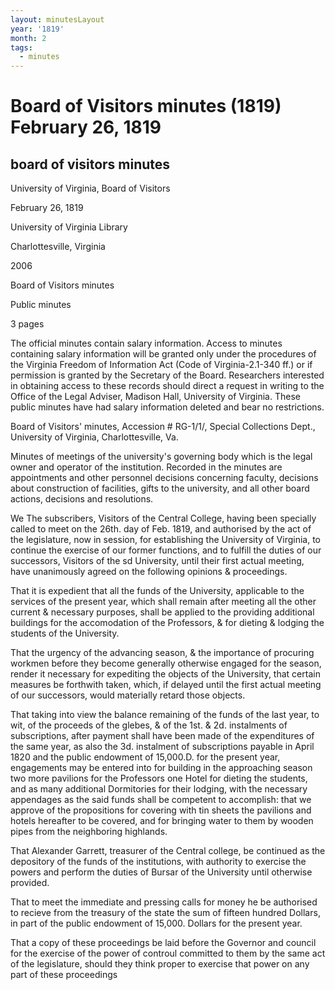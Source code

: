 ```yaml
---
layout: minutesLayout
year: '1819'
month: 2
tags:
  - minutes
---
```

Board of Visitors minutes (1819) February 26, 1819
==================================================

board of visitors minutes
-------------------------

University of Virginia, Board of Visitors

February 26, 1819

University of Virginia Library

Charlottesville, Virginia

2006

Board of Visitors minutes

Public minutes

3 pages

The official minutes contain salary information. Access to minutes containing salary information will be granted only under the procedures of the Virginia Freedom of Information Act (Code of Virginia-2.1-340 ff.) or if permission is granted by the Secretary of the Board. Researchers interested in obtaining access to these records should direct a request in writing to the Office of the Legal Adviser, Madison Hall, University of Virginia. These public minutes have had salary information deleted and bear no restrictions.

Board of Visitors' minutes, Accession # RG-1/1/, Special Collections Dept., University of Virginia, Charlottesville, Va.

Minutes of meetings of the university's governing body which is the legal owner and operator of the institution. Recorded in the minutes are appointments and other personnel decisions concerning faculty, decisions about construction of facilities, gifts to the university, and all other board actions, decisions and resolutions.

We The subscribers, Visitors of the Central College, having been specially called to meet on the 26th. day of Feb. 1819, and authorised by the act of the legislature, now in session, for establishing the University of Virginia, to continue the exercise of our former functions, and to fulfill the duties of our successors, Visitors of the sd University, until their first actual meeting, have unanimously agreed on the following opinions & proceedings.

That it is expedient that all the funds of the University, applicable to the services of the present year, which shall remain after meeting all the other current & necessary purposes, shall be applied to the providing additional buildings for the accomodation of the Professors, & for dieting & lodging the students of the University.

That the urgency of the advancing season, & the importance of procuring workmen before they become generally otherwise engaged for the season, render it necessary for expediting the objects of the University, that certain measures be forthwith taken, which, if delayed until the first actual meeting of our successors, would materially retard those objects.

That taking into view the balance remaining of the funds of the last year, to wit, of the proceeds of the glebes, & of the 1st. & 2d. instalments of subscriptions, after payment shall have been made of the expenditures of the same year, as also the 3d. instalment of subscriptions payable in April 1820 and the public endowment of 15,000.D. for the present year, engagements may be entered into for building in the approaching season two more pavilions for the Professors one Hotel for dieting the students, and as many additional Dormitories for their lodging, with the necessary appendages as the said funds shall be competent to accomplish: that we approve of the propositions for covering with tin sheets the pavilions and hotels hereafter to be covered, and for bringing water to them by wooden pipes from the neighboring highlands.

That Alexander Garrett, treasurer of the Central college, be continued as the depository of the funds of the institutions, with authority to exercise the powers and perform the duties of Bursar of the University until otherwise provided.

That to meet the immediate and pressing calls for money he be authorised to recieve from the treasury of the state the sum of fifteen hundred Dollars, in part of the public endowment of 15,000. Dollars for the present year.

That a copy of these proceedings be laid before the Governor and council for the exercise of the power of controul committed to them by the same act of the legislature, should they think proper to exercise that power on any part of these proceedings

